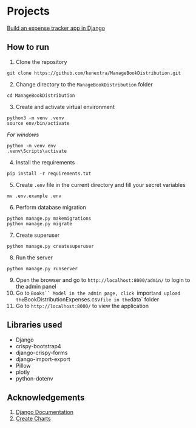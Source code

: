 # Projects
[Build an expense tracker app in Django](https://www.coursera.org/learn/showcase-build-expense-tracker-app-django/home/week/1)

## How to run
1. Clone the repository
```
git clone https://github.com/kenextra/ManageBookDistribution.git
```
2. Change directory to the `ManageBookDistribution` folder
```
cd ManageBookDistribution
```
3. Create and activate virtual environment
```
python3 -m venv .venv
source env/bin/activate
```
*For windows*
```
python -m venv env
.venv\Scripts\activate
```
4. Install the requirements
```
pip install -r requirements.txt
```
5. Create `.env` file in the current directory and fill your secret variables
```
mv .env.example .env
```
6. Perform database migration
```
python manage.py makemigrations
python manage.py migrate
```
7. Create superuser
```
python manage.py createsuperuser
```
8. Run the server
```
python manage.py runserver
```
9. Open the browser and go to `http://localhost:8000/admin/` to login to the admin panel
10. Go to `Books`` Model in the admin page, click `import` and upload the `BookDistributionExpenses.csv` file in the `data` folder
11. Go to `http://localhost:8000/` to view the application


## Libraries used
- Django
- crispy-bootstrap4
- django-crispy-forms
- django-import-export
- Pillow
- plotly
- python-dotenv

## Acknowledgements
1. [Django Documentation](https://docs.djangoproject.com/en/3.2/)
2. [Create Charts](https://hackmamba.io/blog/2022/03/quickly-create-interactive-charts-in-django/)